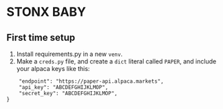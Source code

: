 # STONX BABY

## First time setup


1. Install requirements.py in a new `venv`.
2. Make a `creds.py` file, and create a `dict` literal called `PAPER`, and include your alpaca keys like this:

```PAPER = {
    "endpoint": "https://paper-api.alpaca.markets",
    "api_key": "ABCDEFGHIJKLMOP",
    "secret_key": "ABCDEFGHIJKLMOP",
}
```